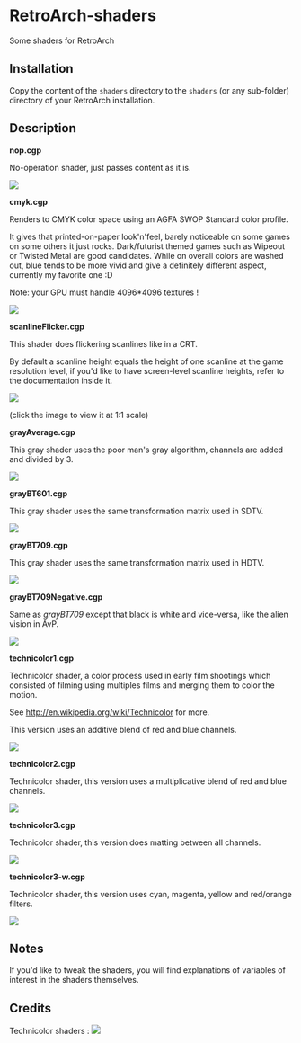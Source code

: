 RetroArch-shaders
=================

Some shaders for RetroArch

Installation
------------

Copy the content of the `shaders` directory to the `shaders` (or any sub-folder) directory of your RetroArch installation.


Description
------------

**nop.cgp**

No-operation shader, just passes content as it is.

![](https://raw.githubusercontent.com/aybe/RetroArch-shaders/master/samples/nop.png)

**cmyk.cgp**

Renders to CMYK color space using an AGFA SWOP Standard color profile.

It gives that printed-on-paper look'n'feel, barely noticeable on some games on some others it just rocks. Dark/futurist themed games such as Wipeout or Twisted Metal are good candidates. While on overall colors are washed out, blue tends to be more vivid and give a definitely different aspect, currently my favorite one :D

Note: your GPU must handle 4096*4096 textures !

![](https://raw.githubusercontent.com/aybe/RetroArch-shaders/master/samples/cmyk.png)

**scanlineFlicker.cgp**

This shader does flickering scanlines like in a CRT.

By default a scanline height equals the height of one scanline at the game resolution level, if you'd like to have screen-level scanline heights, refer to the documentation inside it.

![](https://raw.githubusercontent.com/aybe/RetroArch-shaders/master/samples/scanlineFlicker.gif)

(click the image to view it at 1:1 scale)

**grayAverage.cgp**

This gray shader uses the poor man's gray algorithm, channels are added and divided by 3.

![](https://raw.githubusercontent.com/aybe/RetroArch-shaders/master/samples/grayAverage.png)

**grayBT601.cgp**

This gray shader uses the same transformation matrix used in SDTV.

![](https://raw.githubusercontent.com/aybe/RetroArch-shaders/master/samples/grayBT601.png)

**grayBT709.cgp**

This gray shader uses the same transformation matrix used in HDTV.

![](https://raw.githubusercontent.com/aybe/RetroArch-shaders/master/samples/grayBT709.png)

**grayBT709Negative.cgp**

Same as *grayBT709* except that black is white and vice-versa, like the alien vision in AvP.

![](https://raw.githubusercontent.com/aybe/RetroArch-shaders/master/samples/grayBT709Negative.png)

**technicolor1.cgp**

Technicolor shader, a color process used in early film shootings which consisted of filming using multiples films and merging them to color the motion.

See http://en.wikipedia.org/wiki/Technicolor for more.

This version uses an additive blend of red and blue channels.

![](https://raw.githubusercontent.com/aybe/RetroArch-shaders/master/samples/technicolor1.png)

**technicolor2.cgp**

Technicolor shader, this version uses a multiplicative blend of red and blue channels.

![](https://raw.githubusercontent.com/aybe/RetroArch-shaders/master/samples/technicolor2.png)

**technicolor3.cgp**

Technicolor shader, this version does matting between all channels.

![](https://raw.githubusercontent.com/aybe/RetroArch-shaders/master/samples/technicolor3.png)

**technicolor3-w.cgp**

Technicolor shader, this version uses cyan, magenta, yellow and red/orange filters.

![](https://raw.githubusercontent.com/aybe/RetroArch-shaders/master/samples/technicolor3-w.png)

Notes
-----

If you'd like to tweak the shaders, you will find explanations of variables of interest in the shaders themselves.

Credits
-------

Technicolor shaders : ![](http://001.vade.info/)
